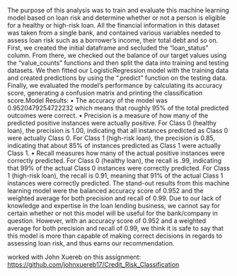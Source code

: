 The purpose of this analysis was to train and evaluate this machine learning model based on loan risk and determine whether or not a person is eligible for a healthy or high-risk loan. All the financial information in this dataset was taken from a single bank, and contained various variables needed to assess loan risk such as a borrower’s income, their total debt and so on. First, we created the initial dataframe and secluded the “loan_status” column. From there, we checked out the balance of our target values using the “value_counts” functions and then split the data into training and testing datasets. We then fitted our LogisticRegression model with the training data and created predictions by using the “.predict” function on the testing data. Finally, we evaluated the model’s performance by calculating its accuracy score, generating a confusion matrix and printing the classification score.Model Results:
•	The accuracy of the model was 0.9520479254722232 which means that roughly 95% of the total predicted outcomes were correct.
•	Precision is a measure of how many of the predicted positive instances were actually positive. For Class 0 (healthy loan), the precision is 1.00, indicating that all instances predicted as Class 0 were actually Class 0. For Class 1 (high-risk loan), the precision is 0.85, indicating that about 85% of instances predicted as Class 1 were actually Class 1.
•	Recall measures how many of the actual positive instances were correctly predicted. For Class 0 (healthy loan), the recall is .99, indicating that 99% of the actual Class 0 instances were correctly predicted. For Class 1 (high-risk loan), the recall is 0.91, meaning that 91% of the actual Class 1 instances were correctly predicted.
The stand-out results from this machine learning model were the balanced accuracy score of 0.952 and the weighted average for both precision and recall of 0.99. Due to our lack of knowledge and expertise in the loan lending business, we cannot say for certain whether or not this model will be useful for the bank/company in question. However, with an accuracy score of 0.952 and a weighted average for both precision and recall of 0.99, we think it is safe to say that this model is more than capable of making correct decisions in regards to assessing loan risk, and thus earns our recommendation.

worked with John Xuereb on this assignment: https://github.com/johnxuereb17/Credit_Risk_Classification
